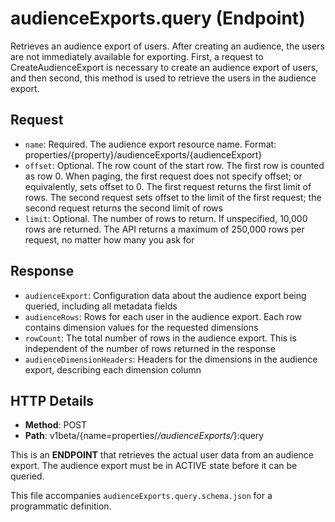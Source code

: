 # audienceExports.query (Endpoint)

Retrieves an audience export of users. After creating an audience, the users are not immediately available for exporting. First, a request to CreateAudienceExport is necessary to create an audience export of users, and then second, this method is used to retrieve the users in the audience export.

## Request

- `name`: Required. The audience export resource name. Format: properties/{property}/audienceExports/{audienceExport}
- `offset`: Optional. The row count of the start row. The first row is counted as row 0. When paging, the first request does not specify offset; or equivalently, sets offset to 0. The first request returns the first limit of rows. The second request sets offset to the limit of the first request; the second request returns the second limit of rows
- `limit`: Optional. The number of rows to return. If unspecified, 10,000 rows are returned. The API returns a maximum of 250,000 rows per request, no matter how many you ask for

## Response

- `audienceExport`: Configuration data about the audience export being queried, including all metadata fields
- `audienceRows`: Rows for each user in the audience export. Each row contains dimension values for the requested dimensions
- `rowCount`: The total number of rows in the audience export. This is independent of the number of rows returned in the response
- `audienceDimensionHeaders`: Headers for the dimensions in the audience export, describing each dimension column

## HTTP Details

- **Method**: POST
- **Path**: v1beta/{name=properties/*/audienceExports/*}:query

This is an **ENDPOINT** that retrieves the actual user data from an audience export. The audience export must be in ACTIVE state before it can be queried.

This file accompanies `audienceExports.query.schema.json` for a programmatic definition.
